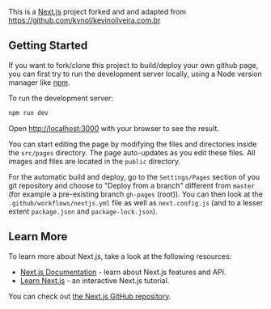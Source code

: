 This is a [Next.js](https://nextjs.org/) project forked and and adapted from https://github.com/kvnol/kevinoliveira.com.br

## Getting Started

If you want to fork/clone this project to build/deploy your own github page, you can first try to run the development server locally, using a Node version manager like [npm](https://github.com/nvm-sh/nvm).

To run the development server:

```bash
npm run dev
```

Open [http://localhost:3000](http://localhost:3000) with your browser to see the result.

You can start editing the page by modifying the files and directories inside the `src/pages` directory. The page auto-updates as you edit these files. All images and files are located in the `public` directory.

For the automatic build and deploy, go to the `Settings/Pages` section of you git repository and choose to "Deploy from a branch" different from `master` (for example a pre-existing branch `gh-pages` (root)). You can then look at the `.github/workflows/nextjs.yml` file as well as `next.config.js` (and to a lesser extent `package.json` and `package-lock.json`).

## Learn More

To learn more about Next.js, take a look at the following resources:

- [Next.js Documentation](https://nextjs.org/docs) - learn about Next.js features and API.
- [Learn Next.js](https://nextjs.org/learn) - an interactive Next.js tutorial.

You can check out [the Next.js GitHub repository](https://github.com/vercel/next.js/).